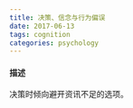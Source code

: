 ```yaml
---
title: 决策、信念与行为偏误
date: 2017-06-13 
tags: cognition
categories: psychology
---
```


#### 描述 ####
决策时倾向避开资讯不足的选项。
 